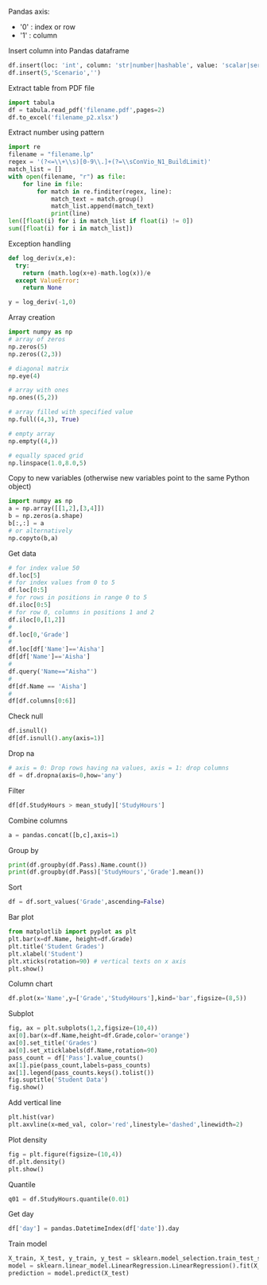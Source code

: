 
Pandas axis:
- '0' : index or row
- '1' : column

Insert column into Pandas dataframe
```Python
df.insert(loc: 'int', column: 'str|number|hashable', value: 'scalar|serires|array-like', allow_duplicates: 'bool'=False)
df.insert(5,'Scenario','')
```

Extract table from PDF file
```Python
import tabula
df = tabula.read_pdf('filename.pdf',pages=2)
df.to_excel('filename_p2.xlsx')
```

Extract number using pattern
```Python
import re
filename = "filename.lp"
regex = '(?<=\\+\\s)[0-9\\.]+(?=\\sConVio_N1_BuildLimit)'
match_list = []
with open(filename, "r") as file:
    for line in file:
        for match in re.finditer(regex, line):
            match_text = match.group()
            match_list.append(match_text)
            print(line)           
len([float(i) for i in match_list if float(i) != 0])
sum([float(i) for i in match_list])
```

Exception handling
```Python
def log_deriv(x,e):
  try:
    return (math.log(x+e)-math.log(x))/e
  except ValueError:
    return None

y = log_deriv(-1,0)
```

Array creation
```Python
import numpy as np
# array of zeros
np.zeros(5)
np.zeros((2,3))

# diagonal matrix
np.eye(4)

# array with ones
np.ones((5,2))

# array filled with specified value
np.full((4,3), True)

# empty array
np.empty((4,))

# equally spaced grid
np.linspace(1.0,8.0,5)
```

Copy to new variables (otherwise new variables point to the same Python object)
```Python
import numpy as np
a = np.array([[1,2],[3,4]])
b = np.zeros(a.shape)
b[:,:] = a
# or alternatively
np.copyto(b,a)
```

Get data 
```Python
# for index value 50
df.loc[5]
# for index values from 0 to 5
df.loc[0:5]
# for rows in positions in range 0 to 5
df.iloc[0:5]
# for row 0, columns in positions 1 and 2
df.iloc[0,[1,2]]
# 
df.loc[0,'Grade']
#
df.loc[df['Name']=='Aisha']
df[df['Name']=='Aisha']
# 
df.query('Name=="Aisha"')
# 
df[df.Name == 'Aisha']
#
df[df.columns[0:6]]
```

Check null
```Python
df.isnull()
df[df.isnull().any(axis=1)]
```

Drop na
```Python
# axis = 0: Drop rows having na values, axis = 1: drop columns
df = df.dropna(axis=0,how='any')
```

Filter
```Python
df[df.StudyHours > mean_study]['StudyHours']
```

Combine columns
```Python
a = pandas.concat([b,c],axis=1)
```

Group by
```Python
print(df.groupby(df.Pass).Name.count())
print(df.groupby(df.Pass)['StudyHours','Grade'].mean())
```

Sort
```Python
df = df.sort_values('Grade',ascending=False)
```

Bar plot
```Python
from matplotlib import pyplot as plt
plt.bar(x=df.Name, height=df.Grade)
plt.title('Student Grades')
plt.xlabel('Student')
plt.xticks(rotation=90) # vertical texts on x axis
plt.show()
```

Column chart
```Python
df.plot(x='Name',y=['Grade','StudyHours'],kind='bar',figsize=(8,5))
```

Subplot
```Python
fig, ax = plt.subplots(1,2,figsize=(10,4))
ax[0].bar(x=df.Name,height=df.Grade,color='orange')
ax[0].set_title('Grades')
ax[0].set_xticklabels(df.Name,rotation=90)
pass_count = df['Pass'].value_counts()
ax[1].pie(pass_count,labels=pass_counts)
ax[1].legend(pass_counts.keys().tolist())
fig.suptitle('Student Data')
fig.show()
```

Add vertical line
```Python
plt.hist(var)
plt.axvline(x=med_val, color='red',linestyle='dashed',linewidth=2)
```

Plot density
```Python
fig = plt.figure(figsize=(10,4))
df.plt.density()
plt.show()
```

Quantile
```Python
q01 = df.StudyHours.quantile(0.01)
```

Get day
```Python
df['day'] = pandas.DatetimeIndex(df['date']).day
```

Train model
```Python
X_train, X_test, y_train, y_test = sklearn.model_selection.train_test_split.train_test_split(X,y,test_size=0.3)
model = sklearn.linear_model.LinearRegression.LinearRegression().fit(X_train,y_train)
prediction = model.predict(X_test)

```
